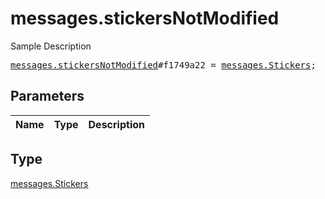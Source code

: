 # messages.stickersNotModified

Sample Description

<pre>
<a href="../constructor/messages.stickersNotModified.md">messages.stickersNotModified</a>#f1749a22 = <a href="../type/messages.Stickers.md">messages.Stickers</a>;
</pre>

## Parameters

| Name | Type | Description |
|------|:----:|-------------|

## Type

[messages.Stickers](../type/messages.Stickers.md)
